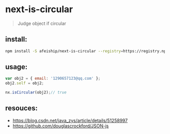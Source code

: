 # next-is-circular
> Judge object if circular

## install:
```bash
npm install -S afeiship/next-is-circular --registry=https://registry.npm.taobao.org
```

## usage:
```js
var obj2 = { email: '1290657123@qq.com' };
obj2.self = obj2;

nx.isCircular(obj2);// true
```

## resouces:
+ https://blog.csdn.net/java_zys/article/details/51258997
+ https://github.com/douglascrockford/JSON-js
